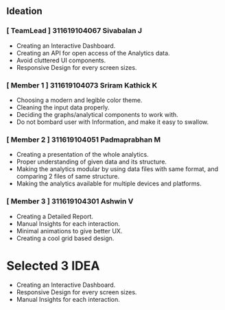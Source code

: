 ## Ideation

### [ TeamLead ] 311619104067 Sivabalan J

- Creating an Interactive Dashboard.
- Creating an API for open access of the Analytics data.
- Avoid cluttered UI components.
- Responsive Design for every screen sizes.

### [ Member 1 ] 311619104073 Sriram Kathick K

- Choosing a modern and legible color theme.
- Cleaning the input data properly.
- Deciding the graphs/analytical components to work with.
- Do not bombard user with Information, and make it easy to swallow.

### [ Member 2 ] 311619104051 Padmaprabhan M

- Creating a presentation of the whole analytics.
- Proper understanding of given data and its structure.
- Making the analytics modular by using data files with same format, and comparing 2 files of same structure.
- Making the analytics available for multiple devices and platforms.

### [ Member 3 ] 311619104301 Ashwin V

- Creating a Detailed Report.
- Manual Insights for each interaction.
- Minimal animations to give better UX.
- Creating a cool grid based design.

# Selected 3 IDEA

- Creating an Interactive Dashboard.
- Responsive Design for every screen sizes.
- Manual Insights for each interaction.
